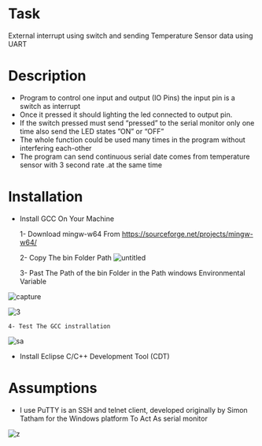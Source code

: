 # Task
External interrupt using switch and sending Temperature Sensor data using UART

# Description

- Program to control one input and output (IO Pins) the input pin is a switch as interrupt 
- Once it pressed it should lighting the led connected to output pin.
- If the switch pressed must send “pressed” to the serial monitor only one time also send the LED states ”ON” or “OFF”
- The whole function could be used many times in the program without interfering each-other
- The program can send continuous serial date comes from temperature sensor with 3 second rate .at the same time


# Installation

 - Install GCC On Your Machine
 
     1- Download mingw-w64 From https://sourceforge.net/projects/mingw-w64/
     
     2- Copy The bin Folder Path
 ![untitled](https://user-images.githubusercontent.com/33217386/42107796-f21569c8-7bd8-11e8-9411-fcf6f9ed4007.png)
 
     3- Past The Path of the bin Folder in the Path windows Environmental Variable
       
![capture](https://user-images.githubusercontent.com/33217386/42108232-35c5cd1a-7bda-11e8-8843-667e76c8dee0.PNG)


![3](https://user-images.githubusercontent.com/33217386/42110253-b5bea07c-7be0-11e8-8ae9-991b991e5474.PNG)


    4- Test The GCC instrallation
  
![sa](https://user-images.githubusercontent.com/33217386/42110482-85c7cc12-7be1-11e8-913d-993fafb7d0f6.PNG)



 - Install Eclipse C/C++ Development Tool (CDT)

# Assumptions

- I use PuTTY is an SSH and telnet client, developed originally by Simon Tatham for the Windows platform 
    To Act As serial monitor
    
![z](https://user-images.githubusercontent.com/33217386/42112157-452c23c8-7be7-11e8-9b1e-92d35e6731ca.PNG)

    
    

